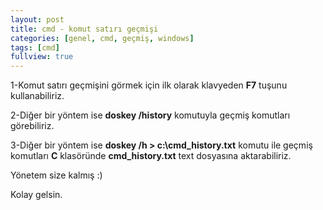 ```yaml
---
layout: post
title: cmd - komut satırı geçmişi
categories: [genel, cmd, geçmiş, windows]
tags: [cmd]
fullview: true
---
```


1-Komut satırı geçmişini görmek için ilk olarak klavyeden **F7** tuşunu kullanabiliriz.

2-Diğer bir yöntem ise **doskey /history** komutuyla geçmiş komutları görebiliriz.

3-Diğer bir yöntem ise **doskey /h > c:\cmd_history.txt** komutu ile geçmiş komutları **C** klasöründe **cmd_history.txt**
text dosyasına aktarabiliriz.

Yönetem size kalmış :)

Kolay gelsin.

